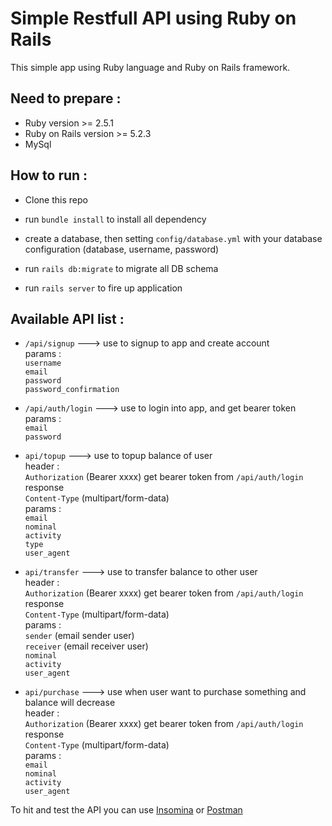 # Simple Restfull API using Ruby on Rails

This simple app using Ruby language and Ruby on Rails framework.


## Need to prepare :

* Ruby version >= 2.5.1
* Ruby on Rails version >= 5.2.3
* MySql

## How to run :

* Clone this repo

* run `bundle install` to install all dependency

* create a database, then setting `config/database.yml` with your database configuration (database, username, password)

* run `rails db:migrate` to migrate all DB schema

* run `rails server` to fire up application

## Available API list :

* `/api/signup`  ---> use to signup to app and create account  
params :  
`username`     
`email`      
`password`     
`password_confirmation`      

* `/api/auth/login` ---> use to login into app, and get bearer token   
params :    
`email`  
`password`   

* `api/topup`  ---> use to topup balance of user    
header :     
`Authorization`   (Bearer xxxx) get bearer token from `/api/auth/login` response     
`Content-Type`   (multipart/form-data)        
params :    
`email`      
`nominal`     
`activity`     
`type`     
`user_agent`         

* `api/transfer`  ---> use to transfer balance to other user     
header :     
`Authorization`   (Bearer xxxx) get bearer token from `/api/auth/login` response     
`Content-Type`   (multipart/form-data)        
params :    
`sender` (email sender user)     
`receiver` (email receiver user)    
`nominal`     
`activity`     
`user_agent`     

* `api/purchase`  ---> use when user want to purchase something and balance will decrease     
header :     
`Authorization`   (Bearer xxxx) get bearer token from `/api/auth/login` response     
`Content-Type`   (multipart/form-data)        
params :      
`email`       
`nominal`      
`activity`      
`user_agent`       



To hit and test the API you can use [Insomina](https://insomnia.rest/) or [Postman](https://www.postman.com/)
